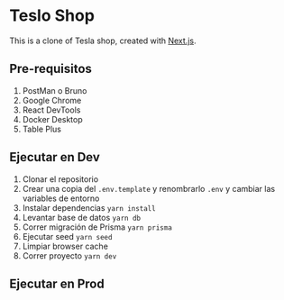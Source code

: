 # Teslo Shop

This is a clone of Tesla shop, created with [Next.js](https://nextjs.org).

## Pre-requisitos

1. PostMan o Bruno
2. Google Chrome
3. React DevTools
4. Docker Desktop
5. Table Plus

## Ejecutar en Dev

1. Clonar el repositorio
2. Crear una copia del `.env.template` y renombrarlo `.env` y cambiar las variables de entorno
3. Instalar dependencias `yarn install`
4. Levantar base de datos `yarn db`
5. Correr migración de Prisma `yarn prisma`
6. Ejecutar seed `yarn seed`
7. Limpiar browser cache
8. Correr proyecto `yarn dev`

## Ejecutar en Prod
